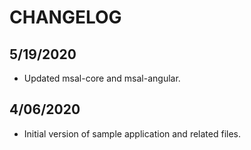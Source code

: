 # CHANGELOG

## 5/19/2020

* Updated msal-core and msal-angular.

## 4/06/2020

* Initial version of sample application and related files.

